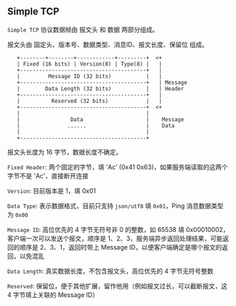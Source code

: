 Simple TCP
---------

`Simple TCP` 协议数据帧由 报文头 和 数据 两部分组成。

报文头由 固定头、版本号、数据类型、消息ID、报文长度、保留位 组成。


       +--------+--------+------------+---------+  <+
       | Fixed (16 bits) | Version(8) | Type(8) |   |
       +----------------------------------------+   |
       |         Message ID (32 bits)           |   |
       +----------------------------------------+   | Message
       |        Data Length (32 bits)           |   | Header
       +----------------------------------------+   |
       |          Reserved (32 bits)            |   |
       +----------------------------------------+  <+
       |                                        |
       |                Data                    |    Message
       |               ......                   |    Data
       |                                        |
       +----------------------------------------+

报文头长度为 16 字节，数据长度不确定。

`Fixed Header`: 两个固定的字节，填 'Ac' (0x41 0x63)，如果服务端读取的这两个字节不是 'Ac'，直接断开连接

`Version`: 目前版本是 1，填 0x01

`Data Type`: 表示数据格式，目前只支持 `json/utf8` 填 `0x01`，Ping 消息数据类型为 `0x00`

`Message ID`: 高位优先的 4 字节无符号非 0 的整数，如 65538 填 0x00010002，客户端一次可以发送个报文，顺序是 1、2、3，服务端异步返回处理结果，可能返回的顺序是 2、3、1，返回时带上
Message ID，以便客户端确定是哪个报文的返回，以免混乱

`Data Length`: 真实数据长度，不包含报文头，高位优先的 4 字节无符号整数

`Reserved`: 保留位，便于其他扩展，留作他用（例如报文过长，可以截断报文，这 4 字节填上关联的 Message ID）
